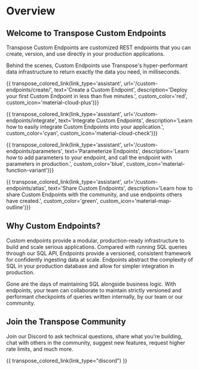 # Overview

## Welcome to Transpose Custom Endpoints

Transpose Custom Endpoints are customized REST endpoints that you can create, version, and use directly in your production applications.

Behind the scenes, Custom Endpoints use Transpose's hyper-performant data infrastructure to return exactly the data you need, in milliseconds.

{{ transpose_colored_link(link_type='assistant', url='/custom-endpoints/create/', text='Create a Custom Endpoint', description='Deploy your first Custom Endpoint in less than five minutes.', custom_color='red', custom_icon='material-cloud-plus')}}

{{ transpose_colored_link(link_type='assistant', url='/custom-endpoints/integrate', text='Integrate Custom Endpoints', description='Learn how to easily integrate Custom Endpoints into your application.', custom_color='cyan', custom_icon='material-cloud-check')}}

{{ transpose_colored_link(link_type='assistant', url='/custom-endpoints/parameters', text='Parameterize Endpoints', description='Learn how to add parameters to your endpoint, and call the endpoint with parameters in production.', custom_color='blue', custom_icon='material-function-variant')}}

{{ transpose_colored_link(link_type='assistant', url='/custom-endpoints/atlas', text='Share Custom Endpoints', description='Learn how to share Custom Endpoints with the community, and use endpoints others have created.', custom_color='green', custom_icon='material-map-outline')}}

## Why Custom Endpoints?
Custom endpoints provide a modular, production-ready infrastructure to build and scale serious applications. Compared with running SQL queries through our SQL API, Endpoints provide a versioned, consistent framework for confidently ingesting data at scale. Endpoints abstract the complexity of SQL in your production database and allow for simpler integration in production. 

Gone are the days of maintaining SQL alongside business logic. With endpoints, your team can collaborate to maintain strictly versioned and performant checkpoints of queries written internally, by our team or our community. 

## Join the Transpose Community 
Join our Discord to ask technical questions, share what you're building, chat with others in the community, suggest new features, request higher rate limits, and much more. 

{{ transpose_colored_link(link_type="discord") }}
